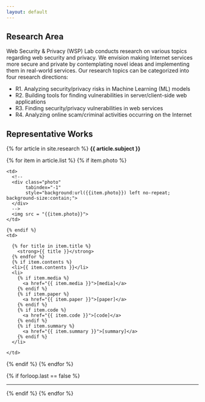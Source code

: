 ```yaml
---
layout: default
---
```



## Research Area
Web Security & Privacy (WSP) Lab  conducts research on various topics regarding web 
security and privacy. We envision making Internet services more secure and private
by contemplating novel ideas and implementing them in real-world services.
Our research topics can be categorized into four research directions:

- R1. Analyzing security/privacy risks in Machine Learning (ML) models
- R2. Building tools for finding vulnerabilities in server/client-side web applications
- R3. Finding security/privacy vulnerabilities in web services
- R4. Analyzing online scam/criminal activities  occurring on the Internet

## Representative Works
{% for article in site.research %}
  <strong> {{ article.subject }} </strong>
  
  <tr>
  {% for item in article.list %}
    {% if item.photo %} 
  
    <td>
      <!--
      <div class="photo"
           tabindex="-1"
           style="background:url({{item.photo}}) left no-repeat; background-size:contain;"> 
      </div>
      -->
      <img src = "{{item.photo}}">
    </td>
    
    {% endif %}
    <td>
    
      {% for title in item.title %}
        <strong>{{ title }}</strong>
      {% endfor %}
      {% if item.contents %}
      <li>{{ item.contents }}</li>
      <li>
        {% if item.media %}
          <a href="{{ item.media }}">[media]</a>
        {% endif %}
        {% if item.paper %}
          <a href="{{ item.paper }}">[paper]</a>
        {% endif %}
        {% if item.code %}
          <a href="{{ item.code }}">[code]</a>
        {% endif %}
        {% if item.summary %}
          <a href="{{ item.summary }}">[summary]</a>
        {% endif %}
      </li>
    
    </td>
  
  {% endif %}
  {% endfor %}
  </tr>
  
{% if forloop.last == false %} <hr> {% endif %}
{% endfor %}      

<!--
<div class="posts">
  {% for post in site.posts %}
    <article class="post">
-->
<!--
      <h3><a href="{{ site.baseurl }}{{ post.url }}">{{ post.title }}</a></h3>
      <div class="entry">
        {{ post.excerpt }}
      </div>
-->
<!--
      <a href="{{ site.baseurl }}{{ post.url }}" class="read-more">Read More</a>
      -->
<!--
    </article>
  {% endfor %}
</div>
-->
